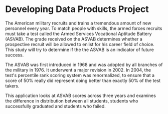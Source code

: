# Developing Data Products Project

The American military recruits and trains a tremendous amount of new personnel every year.  To match people with skills, the armed forces recruits must take a test called the Armed Services Vocational Aptitude Battery (ASVAB). The grade received on the ASVAB determines whether a prospective recruit will be allowed to enlist for his career field of choice.   This study will try to determine if the the ASVAB is an indicator of future success.

The ASVAB was first introduced in 1968 and was adopted by all branches of the military in 1976. It underwent a major revision in 2002. In 2004, the test's percentile rank scoring system was renormalized, to ensure that a score of 50% really did represent doing better than exactly 50% of the test takers.

This application looks at ASVAB scores across three years and examines the difference in distribution between all students, students who successfully graduated and students who failed.
